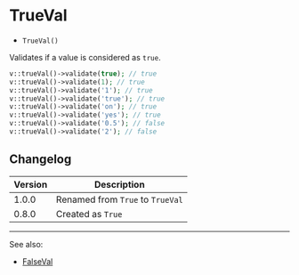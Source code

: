 # TrueVal

- `TrueVal()`

Validates if a value is considered as `true`.

```php
v::trueVal()->validate(true); // true
v::trueVal()->validate(1); // true
v::trueVal()->validate('1'); // true
v::trueVal()->validate('true'); // true
v::trueVal()->validate('on'); // true
v::trueVal()->validate('yes'); // true
v::trueVal()->validate('0.5'); // false
v::trueVal()->validate('2'); // false
```

## Changelog

Version | Description
--------|-------------
  1.0.0 | Renamed from `True` to `TrueVal`
  0.8.0 | Created as `True`

***
See also:

  * [FalseVal](FalseVal.md)
